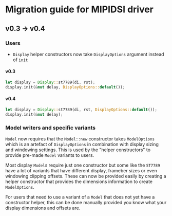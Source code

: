 # Migration guide for MIPIDSI driver

## v0.3 -> v0.4

### Users

* `Display` helper constructors now take `DisplayOptions` argument instead of `init`

#### v0.3

```rust
let display = Display::st7789(di, rst);
display.init(&mut delay, DisplayOptions::default());
```

#### v0.4 

```rust
let display = Display::st7789(di, rst, DisplayOptions::default());
display.init(&mut delay);
```

### Model writers and specific variants

`Model` now requires that the `Model::new` constructor takes `ModelOptions` which is an artefact of `DisplayOptions` in combination with display sizing and windowing settings. This is used by the "helper constructors" to provide pre-made `Model` variants to users.

Most display `Model`s require just one constructor but some like the `ST7789` have a lot of variants that have different display, frameber sizes or even windowing clipping offsets. These can now be provided easily by creating a helper constructor that provides the dimensions information to create `ModelOptions`.

For users that need to use a variant of a `Model` that does not yet have a constructor helper, this can be done manually provided you know what your display dimensions and offsets are.
